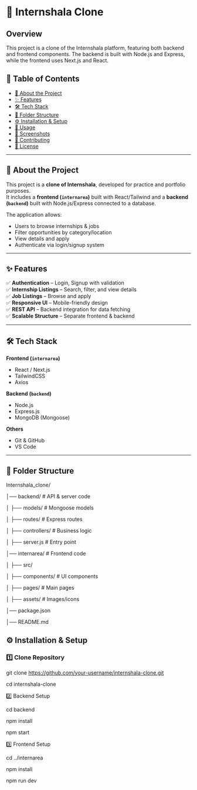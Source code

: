 # 🏢 Internshala Clone

## Overview
This project is a clone of the Internshala platform, featuring both backend and frontend components. The backend is built with Node.js and Express, while the frontend uses Next.js and React.


## 📌 Table of Contents
- [📖 About the Project](#-about-the-project)
- [✨ Features](#-features)
- [🛠️ Tech Stack](#️-tech-stack)
- [📂 Folder Structure](#-folder-structure)
- [⚙️ Installation & Setup](#️-installation--setup)
- [🚀 Usage](#-usage)
- [📸 Screenshots](#-screenshots)
- [🤝 Contributing](#-contributing)
- [📜 License](#-license)

---

## 📖 About the Project
This project is a **clone of Internshala**, developed for practice and portfolio purposes.  
It includes a **frontend (`internarea`)** built with React/Tailwind and a **backend (`backend`)** built with Node.js/Express connected to a database.

The application allows:
- Users to browse internships & jobs
- Filter opportunities by category/location
- View details and apply
- Authenticate via login/signup system

---

## ✨ Features
✅ **Authentication** – Login, Signup with validation  
✅ **Internship Listings** – Search, filter, and view details  
✅ **Job Listings** – Browse and apply  
✅ **Responsive UI** – Mobile-friendly design  
✅ **REST API** – Backend integration for data fetching  
✅ **Scalable Structure** – Separate frontend & backend  

---

## 🛠️ Tech Stack

**Frontend (`internarea`)**
- React / Next.js
- TailwindCSS
- Axios

**Backend (`backend`)**
- Node.js
- Express.js
- MongoDB (Mongoose)

**Others**
- Git & GitHub
- VS Code

---

## 📂 Folder Structure

Internshala_clone/

│── backend/ # API & server code

│ ├── models/ # Mongoose models

│ ├── routes/ # Express routes

│ ├── controllers/ # Business logic

│ ├── server.js # Entry point

│── internarea/ # Frontend code

│ ├── src/

│ ├── components/ # UI components

│ ├── pages/ # Main pages

│ ├── assets/ # Images/icons

│── package.json

│── README.md

## ⚙️ Installation & Setup

### **1️⃣ Clone Repository**

git clone https://github.com/your-username/internshala-clone.git

cd internshala-clone

2️⃣ Backend Setup

cd backend

npm install

npm start

3️⃣ Frontend Setup

cd ../internarea

npm install

npm run dev
